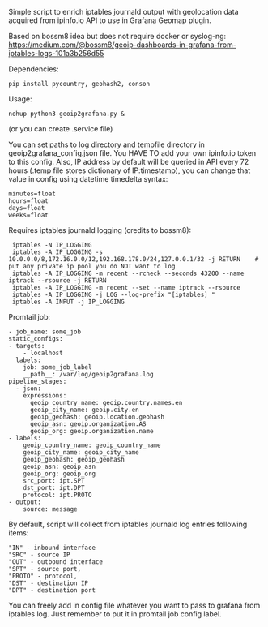 Simple script to enrich iptables journald output with geolocation data acquired from ipinfo.io API to use in Grafana Geomap plugin.

Based on bossm8 idea but does not require docker or syslog-ng: https://medium.com/@bossm8/geoip-dashboards-in-grafana-from-iptables-logs-101a3b256d55

Dependencies:

    pip install pycountry, geohash2, conson

Usage:

    nohup python3 geoip2grafana.py &
(or you can create .service file)

You can set paths to log directory and tempfile directory in geoip2grafana_config.json file. You HAVE TO add your own ipinfo.io token to this config.
Also, IP address by default will be queried in API every 72 hours (.temp file stores dictionary of IP:timestamp), you can change that value in config using datetime timedelta syntax:

    minutes=float
    hours=float
    days=float
    weeks=float


Requires iptables journald logging (credits to bossm8):

     iptables -N IP_LOGGING
     iptables -A IP_LOGGING -s 10.0.0.0/8,172.16.0.0/12,192.168.178.0/24,127.0.0.1/32 -j RETURN    # put any private ip pool you do NOT want to log
     iptables -A IP_LOGGING -m recent --rcheck --seconds 43200 --name iptrack --rsource -j RETURN
     iptables -A IP_LOGGING -m recent --set --name iptrack --rsource
     iptables -A IP_LOGGING -j LOG --log-prefix "[iptables] "
     iptables -A INPUT -j IP_LOGGING

Promtail job:

    - job_name: some_job
    static_configs:
    - targets:
        - localhost
      labels:
        job: some_job_label
        __path__: /var/log/geoip2grafana.log
    pipeline_stages:
      - json:
        expressions:
          geoip_country_name: geoip.country.names.en
          geoip_city_name: geoip.city.en
          geoip_geohash: geoip.location.geohash
          geoip_asn: geoip.organization.AS
          geoip_org: geoip.organization.name
    - labels:
        geoip_country_name: geoip_country_name
        geoip_city_name: geoip_city_name
        geoip_geohash: geoip_geohash
        geoip_asn: geoip_asn
        geoip_org: geoip_org
        src_port: ipt.SPT
        dst_port: ipt.DPT
        protocol: ipt.PROTO
    - output:
        source: message

  By default, script will collect from iptables journald log entries following items:

    "IN" - inbound interface
    "SRC" - source IP
    "OUT" - outbound interface
    "SPT" - source port,
    "PROTO" - protocol,
    "DST" - destination IP
    "DPT" - destination port
    
  You can freely add in config file whatever you want to pass to grafana from iptables log. Just remember to put it in promtail job config label.
